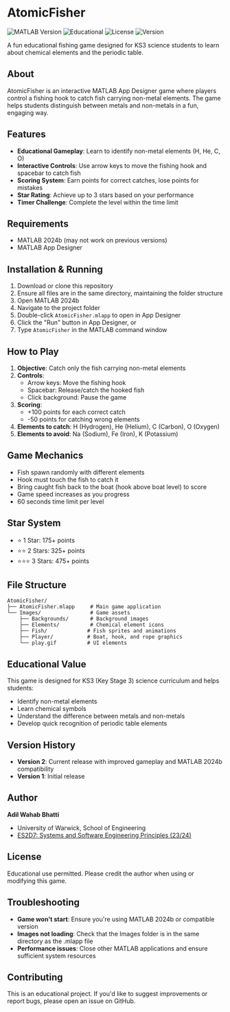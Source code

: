 # AtomicFisher

![MATLAB Version](https://img.shields.io/badge/MATLAB-R2024b+-blue?style=flat-square) ![Educational](https://img.shields.io/badge/Educational-KS3%20Science-green?style=flat-square) ![License](https://img.shields.io/badge/License-Educational%20Use-orange?style=flat-square) ![Version](https://img.shields.io/badge/Version-2.0-red?style=flat-square)

A fun educational fishing game designed for KS3 science students to learn about chemical elements and the periodic table.

## About

AtomicFisher is an interactive MATLAB App Designer game where players control a fishing hook to catch fish carrying non-metal elements. The game helps students distinguish between metals and non-metals in a fun, engaging way.

## Features

- **Educational Gameplay**: Learn to identify non-metal elements (H, He, C, O)
- **Interactive Controls**: Use arrow keys to move the fishing hook and spacebar to catch fish
- **Scoring System**: Earn points for correct catches, lose points for mistakes
- **Star Rating**: Achieve up to 3 stars based on your performance
- **Timer Challenge**: Complete the level within the time limit

## Requirements

- MATLAB 2024b (may not work on previous versions)
- MATLAB App Designer

## Installation & Running

1. Download or clone this repository
2. Ensure all files are in the same directory, maintaining the folder structure
3. Open MATLAB 2024b
4. Navigate to the project folder
5. Double-click `AtomicFisher.mlapp` to open in App Designer
6. Click the "Run" button in App Designer, or
7. Type `AtomicFisher` in the MATLAB command window

## How to Play

1. **Objective**: Catch only the fish carrying non-metal elements
2. **Controls**:
   - Arrow keys: Move the fishing hook
   - Spacebar: Release/catch the hooked fish
   - Click background: Pause the game
3. **Scoring**:
   - +100 points for each correct catch
   - -50 points for catching wrong elements
4. **Elements to catch**: H (Hydrogen), He (Helium), C (Carbon), O (Oxygen)
5. **Elements to avoid**: Na (Sodium), Fe (Iron), K (Potassium)

## Game Mechanics

- Fish spawn randomly with different elements
- Hook must touch the fish to catch it
- Bring caught fish back to the boat (hook above boat level) to score
- Game speed increases as you progress
- 60 seconds time limit per level

## Star System

- ⭐ 1 Star: 175+ points
- ⭐⭐ 2 Stars: 325+ points  
- ⭐⭐⭐ 3 Stars: 475+ points

## File Structure

```
AtomicFisher/
├── AtomicFisher.mlapp     # Main game application
└── Images/                # Game assets
    ├── Backgrounds/       # Background images
    ├── Elements/          # Chemical element icons
    ├── Fish/             # Fish sprites and animations
    ├── Player/           # Boat, hook, and rope graphics
    └── play.gif          # UI elements
```

## Educational Value

This game is designed for KS3 (Key Stage 3) science curriculum and helps students:
- Identify non-metal elements
- Learn chemical symbols
- Understand the difference between metals and non-metals
- Develop quick recognition of periodic table elements

## Version History

- **Version 2**: Current release with improved gameplay and MATLAB 2024b compatibility
- **Version 1**: Initial release

## Author

**Adil Wahab Bhatti**
- University of Warwick, School of Engineering  
- [ES2D7: Systems and Software Engineering Principles (23/24)](https://courses.warwick.ac.uk/modules/2023/ES2D7-15)

## License

Educational use permitted. Please credit the author when using or modifying this game.

## Troubleshooting

- **Game won't start**: Ensure you're using MATLAB 2024b or compatible version
- **Images not loading**: Check that the Images folder is in the same directory as the .mlapp file
- **Performance issues**: Close other MATLAB applications and ensure sufficient system resources

## Contributing

This is an educational project. If you'd like to suggest improvements or report bugs, please open an issue on GitHub.
